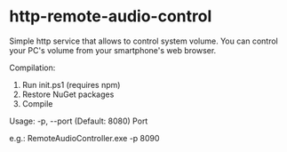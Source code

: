# http-remote-audio-control
Simple http service that allows to control system volume.
You can control your PC's volume from your smartphone's web browser.

Compilation:
1. Run init.ps1 (requires npm)
2. Restore NuGet packages
3. Compile

Usage:
-p, --port (Default: 8080) Port

e.g.:
RemoteAudioController.exe -p 8090
